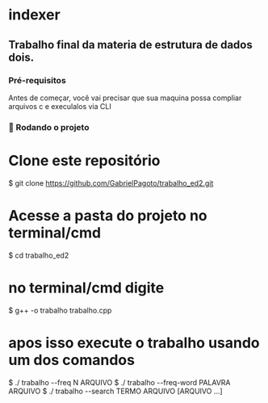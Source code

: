 # indexer

## Trabalho final da materia de estrutura de dados dois.

### Pré-requisitos

Antes de começar, você vai precisar que sua maquina possa compliar arquivos c e execulalos via CLI


### 🎲 Rodando o projeto

# Clone este repositório
$ git clone <https://github.com/GabrielPagoto/trabalho_ed2.git>

# Acesse a pasta do projeto no terminal/cmd
$ cd trabalho_ed2

# no terminal/cmd digite
$ g++ -o trabalho trabalho.cpp

# apos isso execute o trabalho usando um dos comandos 
$ ./ trabalho  --freq N ARQUIVO
$ ./ trabalho  --freq-word PALAVRA ARQUIVO
$ ./ trabalho  --search TERMO ARQUIVO [ARQUIVO ...]

